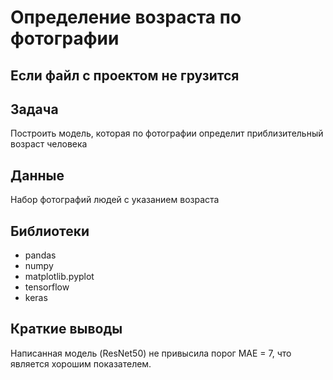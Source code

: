 
# Определение возраста по фотографии

## Если файл с проектом не грузится


## Задача

Построить модель, которая по фотографии определит приблизительный возраст человека

## Данные

Набор фотографий людей с указанием возраста

## Библиотеки

- pandas
- numpy
- matplotlib.pyplot
- tensorflow
- keras

## Краткие выводы

Написанная модель (ResNet50) не привысила порог МАЕ = 7, что является хорошим показателем.




